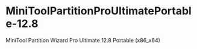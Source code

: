 # MiniToolPartitionProUltimatePortable-12.8
MiniTool Partition Wizard Pro Ultimate 12.8 Portable (x86_x64)
